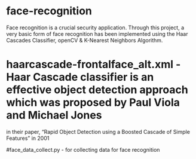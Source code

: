 # face-recognition


Face recognition is a crucial security application. Through this project,
a very basic form of face recognition has been implemented using the Haar Cascades Classifier, 
openCV & K-Nearest Neighbors Algorithm.



# haarcascade-frontalface_alt.xml - Haar Cascade classifier is an effective object detection approach which was proposed by Paul Viola and Michael Jones 
in their paper, “Rapid Object Detection using a Boosted Cascade of Simple Features” in 2001



#face_data_collect.py - for collecting data for face recognition 

